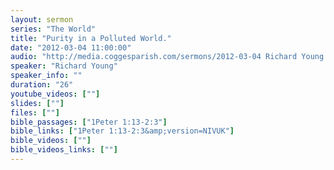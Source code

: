 ```yaml
---
layout: sermon
series: "The World"
title: "Purity in a Polluted World."
date: "2012-03-04 11:00:00"
audio: "http://media.coggesparish.com/sermons/2012-03-04 Richard Young.mp3"
speaker: "Richard Young"
speaker_info: ""
duration: "26"
youtube_videos: [""]
slides: [""]
files: [""]
bible_passages: ["1Peter 1:13-2:3"]
bible_links: ["1Peter 1:13-2:3&amp;version=NIVUK"]
bible_videos: [""]
bible_videos_links: [""]
---
```

